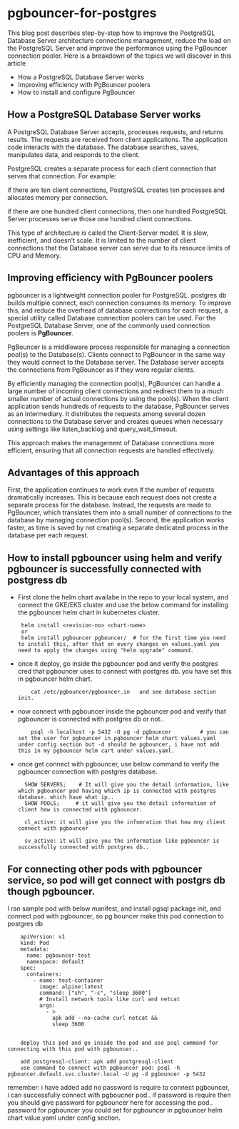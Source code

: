 # pgbouncer-for-postgres

This blog post describes step-by-step how to improve the PostgreSQL Database Server architecture connections management, reduce the load on the PostgreSQL Server and improve the performance using the PgBouncer connection pooler. Here is a breakdown of the topics we will discover in this article

- How a PostgreSQL Database Server works
- Improving efficiency with PgBouncer poolers
- How to install and configure PgBouncer

## How a PostgreSQL Database Server works

A PostgreSQL Database Server accepts, processes requests, and returns results. The requests are received from client applications. The application code interacts with the database. The database searches, saves, manipulates data, and responds to the client.

PostgreSQL creates a separate process for each client connection that serves that connection. For example:

if there are ten client connections, PostgreSQL creates ten processes and allocates memory per connection.

if there are one hundred client connections, then one hundred PostgreSQL Server processes serve those one hundred client connections.

This type of architecture is called the Client-Server model. It is slow, inefficient, and doesn’t scale. It is limited to the number of client connections that the Database server can serve due to its resource limits of CPU and Memory.

## Improving efficiency with PgBouncer poolers

pgbouncer is a lightweight connection pooler for PostgreSQL. postgres db builds multiple connect, each connection consumes its memory. To improve this, and reduce the overhead of database connections for each request, a special utility called Database connection poolers can be used. For the PostgreSQL Database Server, one of the commonly used connection poolers is **PgBouncer**.

PgBouncer is a middleware process responsible for managing a connection pool(s) to the Database(s). Clients connect to PgBouncer in the same way they would connect to the Database server. The Database server accepts the connections from PgBouncer as if they were regular clients.

By efficiently managing the connection pool(s), PgBouncer can handle a large number of incoming client connections and redirect them to a much smaller number of actual connections by using the pool(s). When the client application sends hundreds of requests to the database, PgBouncer serves as an intermediary. It distributes the requests among several dozen connections to the Database server and creates queues when necessary using settings like listen_backlog and query_wait_timeout.

This approach makes the management of Database connections more efficient, ensuring that all connection requests are handled effectively.

## Advantages of this approach

First, the application continues to work even if the number of requests dramatically increases. This is because each request does not create a separate process for the database. Instead, the requests are made to PgBouncer, which translates them into a small number of connections to the database by managing connection pool(s). Second, the application works faster, as time is saved by not creating a separate dedicated process in the database per each request.

## How to install pgbouncer using helm and verify pgbouncer is successfully connected with postgress db

-  First clone the helm chart availabe in the repo to your local system, and connect the GKE/EKS cluster and use the below command for installing the pgbouncer helm chart in kubernetes cluster.

        helm install <revision-no> <chart-name>
        or
        helm install pgbouncer pgbouncer/  # for the first time you need to install this, after that on every changes on values.yaml you need to apply the changes using "helm upgrade" command.

- once it deploy, go inside the pgbouncer pod and verify the postgres cred that pgbouncer uses to connect with postgres db. you have set this in pgbouncer helm chart.

          cat /etc/pgbouncer/pgbouncer.in   and see database section init.

-  now connect with pgbouncer inside the pgbouncer pod and verify that pgbouncer is connected with postgres db or not..
  
           psql -h localhost -p 5432 -U pg -d pgbouncer         # you can set the user for pgbouncer in pgbouncer helm chart values.yaml under config section but -d should be pgbouncer, i have not add this in my pgbouncer helm cart under values.yaml.

- once get connect with pgbouncer, use below command to verify the pgbouncer connection with postgres database.

        SHOW SERVERS;    # It will give you the detail information, like which pgbouncer pod having which ip is connected with postgres database. which have what ip..
        SHOW POOLS;     # it will give you the detail information of client how is connected with pgbouncer.
    
        cl_active: it will give you the infomration that how mny client connect with pgbouncer
    
        sv_active: it will give you the information like pgbouncer is successfully connected with postgres db..

## For connecting other pods with pgbouncer service, so pod will get connect with postgrs db though pgbouncer.

I ran sample pod with below manifest, and install pgsql package init, and connect pod with pgbouncer, so pg bouncer make this pod connection to postgres db  

        apiVersion: v1
        kind: Pod
        metadata:
          name: pgbouncer-test
          namespace: default
        spec:
          containers:
            - name: test-container
              image: alpine:latest
              command: ["sh", "-c", "sleep 3600"]
              # Install network tools like curl and netcat
              args:
                - >
                  apk add --no-cache curl netcat &&
                  sleep 3600
 
    
        deploy this pod and go inside the pod and use psql command for connecting with this pod with pgbouncer..

        add postgresql-client: apk add postgresql-client 
        use command to connect with pgbouncer pod: psql -h pgbouncer.default.svc.cluster.local -U pg -d pgbouncer -p 5432

remember: i have added add no password is require to connect pgbouncer, i can successfully connect with pgboucner pod.. if password is require then you should give password for pgbouncer here for accessing the pod.. password for pgbouncer you could set for pgbouncer in pgbouncer helm chart value.yaml under config section.

  
    
